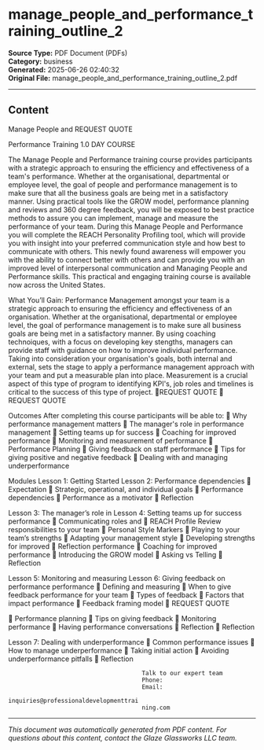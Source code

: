 ﻿# manage_people_and_performance_training_outline_2

**Source Type:** PDF Document (PDFs)  
**Category:** business  
**Generated:** 2025-06-26 02:40:32  
**Original File:** manage_people_and_performance_training_outline_2.pdf

---

## Content

Manage People
and                                                                      REQUEST QUOTE

Performance
Training
                                                                         1.0 DAY COURSE




The Manage People and Performance training course provides participants
with a strategic approach to ensuring the efficiency and effectiveness of a
team's performance. Whether at the organisational, departmental or employee
level, the goal of people and performance management is to make sure that all
the business goals are being met in a satisfactory manner.
Using practical tools like the GROW model, performance planning and reviews
and 360 degree feedback, you will be exposed to best practice methods to
assure you can implement, manage and measure the performance of your
team.
During this Manage People and Performance you will complete the REACH
Personality Profiling tool, which will provide you with insight into your
preferred communication style and how best to communicate with others. This
newly found awareness will empower you with the ability to connect better
with others and can provide you with an improved level of interpersonal
communication and Managing People and Performance skills.
This practical and engaging training course is available now across the United
States.




What You’ll Gain:
Performance Management amongst your team is a strategic approach to ensuring the
efficiency and effectiveness of an organisation. Whether at the organisational, departmental
or employee level, the goal of performance management is to make sure all business goals
are being met in a satisfactory manner. By using coaching technoiques, with a focus on
developing key stengths, managers can provide staff with guidance on how to improve
individual performance.
Taking into consideration your organisation's goals, both internal and external, sets the
stage to apply a performance management approach with your team and put a measurable
plan into place. Measurement is a crucial aspect of this type of program to identifying KPI's,
job roles and timelines is critical to the success of this type of project.
REQUEST QUOTE
                                                                          REQUEST QUOTE




Outcomes
After completing this course participants will be able to:
    Why performance management matters
    The manager's role in performance management
    Setting teams up for success
    Coaching for improved performance
    Monitoring and measurement of performance
    Performance Planning
    Giving feedback on staff performance
    Tips for giving positive and negative feedback
    Dealing with and managing underperformance




Modules
 Lesson 1: Getting Started               Lesson 2: Performance dependencies
    Expectation                             Strategic, operational, and individual
                                               goals
                                             Performance dependencies
                                             Performance as a motivator
                                             Reflection


Lesson 3: The manager’s role in          Lesson 4: Setting teams up for success
performance                                  Communicating roles and
    REACH Profile Review                      responsibilities to your team
    Personal Style Markers                  Playing to your team’s strengths
    Adapting your management style          Developing strengths for improved
    Reflection                                performance
                                             Coaching for improved performance
                                             Introducing the GROW model
                                             Asking vs Telling
                                             Reflection


Lesson 5: Monitoring and measuring       Lesson 6: Giving feedback on
performance                              performance
    Defining and measuring                  When to give feedback
      performance for your team              Types of feedback
    Factors that impact performance         Feedback framing model
                                                                         REQUEST QUOTE




      Performance planning                    Tips on giving feedback
      Monitoring performance                  Having performance conversations
      Reflection                              Reflection


Lesson 7: Dealing with
underperformance
    Common performance issues
    How to manage underperformance
    Taking initial action
    Avoiding underperformance pitfalls
    Reflection




                                          Talk to our expert team
                                          Phone:
                                          Email:
                                          inquiries@professionaldevelopmenttrai
                                          ning.com

---

*This document was automatically generated from PDF content. For questions about this content, contact the Glaze Glassworks LLC team.*
